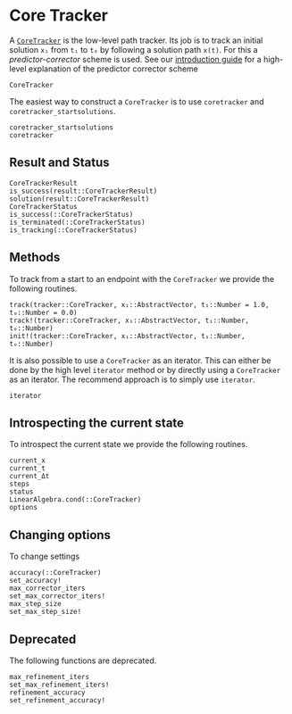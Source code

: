 # Core Tracker

A [`CoreTracker`](@ref) is the low-level path tracker. Its job is to track an initial solution
`x₁` from `t₁` to `t₀` by following a solution path ``x(t)``. For this a *predictor-corrector* scheme is used.
See our [introduction guide](https://www.juliahomotopycontinuation.org/guides/introduction/#tracking-solution-paths)
for a high-level explanation of the predictor corrector scheme


```@docs
CoreTracker
```

The easiest way to construct a `CoreTracker` is to use `coretracker` and `coretracker_startsolutions`.

```@docs
coretracker_startsolutions
coretracker
```

## Result and Status
```@docs
CoreTrackerResult
is_success(result::CoreTrackerResult)
solution(result::CoreTrackerResult)
CoreTrackerStatus
is_success(::CoreTrackerStatus)
is_terminated(::CoreTrackerStatus)
is_tracking(::CoreTrackerStatus)
```

## Methods
To track from a start to an endpoint with the `CoreTracker` we provide the following
routines.
```@docs
track(tracker::CoreTracker, x₁::AbstractVector, t₁::Number = 1.0, t₀::Number = 0.0)
track!(tracker::CoreTracker, x₁::AbstractVector, t₁::Number, t₀::Number)
init!(tracker::CoreTracker, x₁::AbstractVector, t₁::Number, t₀::Number)
```

It is also possible to use a `CoreTracker` as an iterator. This can either
be done by the high level `iterator` method or by directly using a `CoreTracker`
as an iterator. The recommend approach is to simply use `iterator`.
```@docs
iterator
```

## Introspecting the current state
To introspect the current state we provide the following routines.
```@docs
current_x
current_t
current_Δt
steps
status
LinearAlgebra.cond(::CoreTracker)
options
```

## Changing options
To change settings
```@docs
accuracy(::CoreTracker)
set_accuracy!
max_corrector_iters
set_max_corrector_iters!
max_step_size
set_max_step_size!
```

## Deprecated

The following functions are deprecated.
```@docs
max_refinement_iters
set_max_refinement_iters!
refinement_accuracy
set_refinement_accuracy!
```
